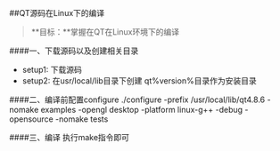 ##QT源码在Linux下的编译
>**目标：**掌握在QT在Linux环境下的编译

####一、下载源码以及创建相关目录
* setup1: 下载源码
* setup2: 在usr/local/lib目录下创建 qt%version%目录作为安装目录

####二、编译前配置configure
./configure -prefix /usr/local/lib/qt4.8.6 -nomake examples -opengl desktop -platform linux-g++ -debug -opensource -nomake tests

####三、编译
执行make指令即可